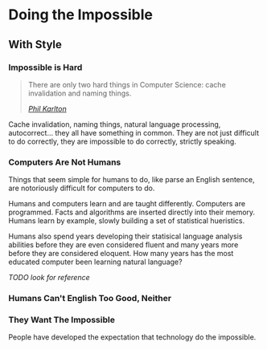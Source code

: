 # Doing the Impossible

## With Style

### Impossible is Hard

> There are only two hard things in Computer Science: cache invalidation and naming things.
>
> <cite>[Phil Karlton](//karlton.hamilton.com)</cite>

Cache invalidation, naming things, natural language processing, autocorrect... they all have something in common. They are not just difficult to do correctly, they are impossible to do correctly, strictly speaking.

### Computers Are Not Humans

Things that seem simple for humans to do, like parse an English sentence, are notoriously difficult for computers to do.

Humans and computers learn and are taught differently. Computers are programmed. Facts and algorithms are inserted directly into their memory. Humans learn by example, slowly building a set of statistical hueristics.

Humans also spend years developing their statisical language analysis abilities before they are even considered fluent and many years more before they are considered eloquent. How many years has the most educated computer been learning natural language?

*TODO look for reference*

### Humans Can't English Too Good, Neither



### They Want The Impossible

People have developed the expectation that technology do the impossible.
